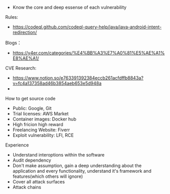 - Know the core and deep essense of each vulnerability


Rules:
- https://codeql.github.com/codeql-query-help/java/java-android-intent-redirection/


Blogs：
- https://y4er.com/categories/%E4%BB%A3%E7%A0%81%E5%AE%A1%E8%AE%A1/



CVE Research:
- https://www.notion.so/e763391392384eccb261acfdffb8843a?v=fc4a137358ad46b3854aeb653e5d948a
- 

How to get source code
- Public: Google, Git
- Trial licenses: AWS Market
- Container images: Docker hub
- High fricion high reward
- Freelancing Website: Fiverr
- Exploit vulnerability: LFI, RCE

Experience
- Understand interoptions within the software
- Audit dependency
- Don't make assumption, gain a deep understanding about the application and every functionality, understand it's framework and features(which others will ignore)
- Cover all attack surfaces
- Attack chains
